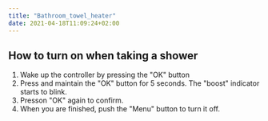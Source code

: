 ```yaml
---
title: "Bathroom_towel_heater"
date: 2021-04-18T11:09:24+02:00
---
```


How to turn on when taking a shower
----

1. Wake up the controller by pressing the "OK" button
1. Press and maintain the "OK" button for 5 seconds. The "boost" indicator starts to blink.
1. Presson "OK" again to confirm.
1. When you are finished, push the "Menu" button to turn it off.

